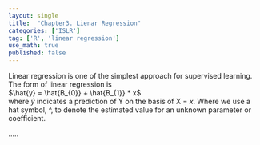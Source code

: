 ```yaml
---
layout: single
title:  "Chapter3. Lienar Regression"
categories: ['ISLR']
tag: ['R', 'linear regression']
use_math: true
published: false
---
```


Linear regression is one of the simplest approach for supervised learning.  
The form of linear regression is  
$\hat{y} = \hat{B_{0}} + \hat{B_{1}} * x$  
where $\hat{y}$ indicates a prediction of Y on the basis of X = $x$.
Where we use a hat symbol, ^, to denote the estimated value for an unknown parameter or coefficient.

.....

